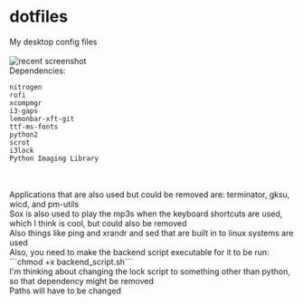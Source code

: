 # dotfiles
My desktop config files<br/><br/>
![recent screenshot](https://raw.githubusercontent.com/thebonaestest/dotfiles/scrot.png)<br/>
Dependencies:<br/>
```
nitrogen
rofi
xcompmgr
i3-gaps
lemonbar-xft-git
ttf-ms-fonts
python2
scrot
i3lock
Python Imaging Library
```
<br/>
<br/>
Applications that are also used but could be removed are: terminator, gksu, wicd, and pm-utils<br/>
Sox is also used to play the mp3s when the keyboard shortcuts are used, which I think is cool, but could also be removed<br/>
Also things like ping and xrandr and sed that are built in to linux systems are used<br/>
Also, you need to make the backend script executable for it to be run:<br/>
```chmod +x backend_script.sh```<br/>
I'm thinking about changing the lock script to something other than python, so that dependency might be removed<br/>
Paths will have to be changed<br/>
